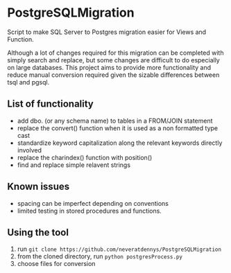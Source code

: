 # PostgreSQLMigration
Script to make SQL Server to Postgres migration easier for Views and Function.

Although a lot of changes required for this migration can be completed with simply search and replace, but some changes are difficult to do especially on large databases. This project aims to provide more functionality and reduce manual conversion required given the sizable differences between tsql and pgsql.

## List of functionality
- add dbo. (or any schema name) to tables in a FROM/JOIN statement
- replace the convert() function when it is used as a non formatted type cast
- standardize keyword capitalization along the relevant keywords directly involved
- replace the charindex() function with position()
- find and replace simple relavent strings

## Known issues
- spacing can be imperfect depending on conventions
- limited testing in stored procedures and functions.

## Using the tool
1. run `git clone https://github.com/neveratdennys/PostgreSQLMigration`
2. from the cloned directory, run `python postgresProcess.py`
3. choose files for conversion
